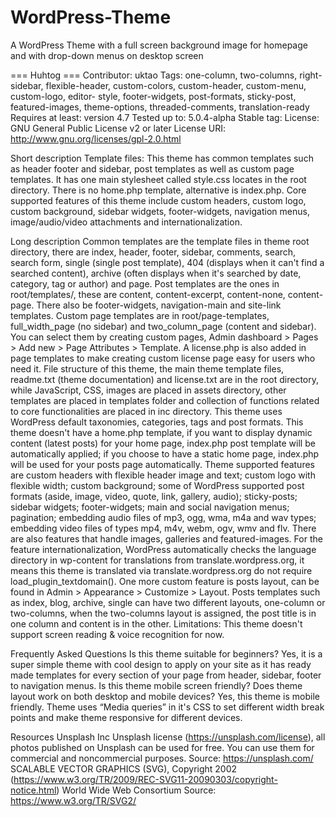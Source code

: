 # WordPress-Theme
A WordPress Theme with a full screen background image for homepage and with drop-down menus on desktop screen

=== Huhtog ===
Contributor: uktao
Tags: one-column, two-columns, right-sidebar, flexible-header, custom-colors, custom-header, custom-menu, custom-logo, editor-
style, footer-widgets, post-formats, sticky-post, featured-images, theme-options, threaded-comments, translation-ready
Requires at least: version 4.7
Tested up to: 5.0.4-alpha
Stable tag: 
License: GNU General Public License v2 or later
License URI: http://www.gnu.org/licenses/gpl-2.0.html

Short description
Template files: This theme has common templates such as header footer and sidebar, post templates as well as custom page templates.
It has one main stylesheet called style.css locates in the root directory.
There is no home.php template, alternative is index.php.
Core supported features of this theme include custom headers, custom logo, custom background, sidebar widgets, footer-widgets, navigation menus, image/audio/video attachments and internationalization.  

Long description
Common templates are the template files in theme root directory, there are index, header, footer, sidebar, comments, search, search form, single (single post template), 404 (displays when it can't find a searched content), archive (often displays when it's searched by date, category, tag or author) and page. 
Post templates are the ones in root/templates/, these are content, content-excerpt, content-none, content-page. There also be footer-widgets, navigation-main and site-link templates.
Custom page templates are in root/page-templates, full_width_page (no sidebar) and two_column_page (content and sidebar). You can select them by creating custom pages, Admin dashboard > Pages > Add new > Page Attributes > Template.
A license.php is also added in page templates to make creating custom license page easy for users who need it.
File structure of this theme, the main theme template files, readme.txt (theme documentation) and license.txt are in the root directory, while JavaScript, CSS, images are placed in assets directory, other templates are placed in templates folder and collection of functions related to core functionalities are placed in inc directory. 
This theme uses WordPress default taxonomies, categories, tags and post formats. 
This theme doesn't have a home.php template, if you want to display dynamic content (latest posts) for your home page, index.php post template will be automatically applied; if you choose to have a static home page, index.php will be used for your posts page automatically.
Theme supported features are custom headers with flexible header image and text; custom logo with flexible width; custom background; some of WordPress supported post formats (aside, image, video, quote, link, gallery, audio); sticky-posts; sidebar widgets; footer-widgets; main and social navigation menus; pagination; embedding audio files of mp3, ogg, wma, m4a and wav types; embedding video files of types mp4, m4v, webm, ogv, wmv and flv. There are also features that handle images, galleries and featured-images. For the feature internationalization, WordPress automatically checks the language directory in wp-content for translations from translate.wordpress.org, it means this theme is translated via translate.wordpress.org do not require load_plugin_textdomain(). 
One more custom feature is posts layout, can be found in Admin > Appearance > Customize > Layout. Posts templates such as index, blog, archive, single can have two different layouts, one-column or two-columns, when the two-columns layout is assigned, the post title is in one column and content is in the other.
Limitations: This theme doesn't support screen reading & voice recognition for now.

Frequently Asked Questions
Is this theme suitable for beginners?
Yes, it is a super simple theme with cool design to apply on your site as it has ready made templates for every section of your page from header, sidebar, footer to navigation menus. 
Is this theme mobile screen friendly? Does theme layout work on both desktop and mobile devices? 
Yes, this theme is mobile friendly. 
Theme uses “Media queries” in it's CSS to set different width break points and make theme responsive for different devices.  

Resources
Unsplash Inc 
Unsplash license (https://unsplash.com/license), all photos published on Unsplash can be used for free. You can use them for commercial and noncommercial purposes.
Source: https://unsplash.com/
SCALABLE VECTOR GRAPHICS (SVG), Copyright 2002 (https://www.w3.org/TR/2009/REC-SVG11-20090303/copyright-notice.html) World Wide Web Consortium 
Source: https://www.w3.org/TR/SVG2/

